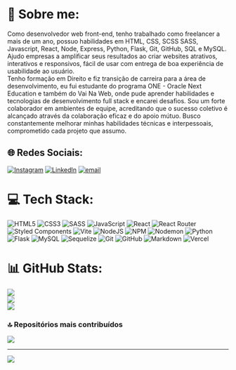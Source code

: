 # 💫 Sobre me:
Como desenvolvedor web front-end, tenho trabalhado como freelancer a mais de um ano, possuo habilidades em HTML, CSS, SCSS SASS, Javascript, React, Node, Express, Python, Flask, Git, GitHub, SQL e MySQL. Ajudo empresas a amplificar seus resultados ao criar websites atrativos, interativos e responsivos, fácil de usar com entrega de boa experiência de usabilidade ao usuário.<br>Tenho formação em Direito e fiz transição de carreira para a área de desenvolvimento, eu fui estudante do programa ONE - Oracle Next Education e também do Vai Na Web, onde pude aprender habilidades e tecnologias de desenvolvimento full stack e encarei desafios. Sou um forte colaborador em ambientes de equipe, acreditando que o sucesso coletivo é alcançado através da colaboração eficaz e do apoio mútuo. Busco constantemente melhorar minhas habilidades técnicas e interpessoais, comprometido cada projeto que assumo.


## 🌐 Redes Sociais:
[![Instagram](https://img.shields.io/badge/Instagram-%23E4405F.svg?logo=Instagram&logoColor=white)](https://instagram.com/https://www.instagram.com/jefssant/) [![LinkedIn](https://img.shields.io/badge/LinkedIn-%230077B5.svg?logo=linkedin&logoColor=white)](https://linkedin.com/in/https://www.linkedin.com/in/jeferson-santos-devfe/) [![email](https://img.shields.io/badge/Email-D14836?logo=gmail&logoColor=white)](mailto:devjef@gmail.com) 

# 💻 Tech Stack:
![HTML5](https://img.shields.io/badge/html5-%23E34F26.svg?style=plastic&logo=html5&logoColor=white) ![CSS3](https://img.shields.io/badge/css3-%231572B6.svg?style=plastic&logo=css3&logoColor=white) ![SASS](https://img.shields.io/badge/SASS-hotpink.svg?style=plastic&logo=SASS&logoColor=white) ![JavaScript](https://img.shields.io/badge/javascript-%23323330.svg?style=plastic&logo=javascript&logoColor=%23F7DF1E) ![React](https://img.shields.io/badge/react-%2320232a.svg?style=plastic&logo=react&logoColor=%2361DAFB) ![React Router](https://img.shields.io/badge/React_Router-CA4245?style=plastic&logo=react-router&logoColor=white) ![Styled Components](https://img.shields.io/badge/styled--components-DB7093?style=plastic&logo=styled-components&logoColor=white) ![Vite](https://img.shields.io/badge/vite-%23646CFF.svg?style=plastic&logo=vite&logoColor=white) ![NodeJS](https://img.shields.io/badge/node.js-6DA55F?style=plastic&logo=node.js&logoColor=white) ![NPM](https://img.shields.io/badge/NPM-%23CB3837.svg?style=plastic&logo=npm&logoColor=white) ![Nodemon](https://img.shields.io/badge/NODEMON-%23323330.svg?style=plastic&logo=nodemon&logoColor=%BBDEAD) ![Python](https://img.shields.io/badge/python-3670A0?style=plastic&logo=python&logoColor=ffdd54) ![Flask](https://img.shields.io/badge/flask-%23000.svg?style=plastic&logo=flask&logoColor=white) ![MySQL](https://img.shields.io/badge/mysql-4479A1.svg?style=plastic&logo=mysql&logoColor=white) ![Sequelize](https://img.shields.io/badge/Sequelize-52B0E7?style=plastic&logo=Sequelize&logoColor=white) ![Git](https://img.shields.io/badge/git-%23F05033.svg?style=plastic&logo=git&logoColor=white) ![GitHub](https://img.shields.io/badge/github-%23121011.svg?style=plastic&logo=github&logoColor=white) ![Markdown](https://img.shields.io/badge/markdown-%23000000.svg?style=plastic&logo=markdown&logoColor=white) ![Vercel](https://img.shields.io/badge/vercel-%23000000.svg?style=plastic&logo=vercel&logoColor=white)
# 📊 GitHub Stats:
![](https://github-readme-stats.vercel.app/api?username=jefersonssant&theme=darcula&hide_border=false&include_all_commits=true&count_private=true)<br/>
![](https://nirzak-streak-stats.vercel.app/?user=jefersonssant&theme=darcula&hide_border=false)<br/>
![](https://github-readme-stats.vercel.app/api/top-langs/?username=jefersonssant&theme=darcula&hide_border=false&include_all_commits=true&count_private=true&layout=compact)

### 🔝 Repositórios mais contribuídos
![](https://github-contributor-stats.vercel.app/api?username=jefersonssant&limit=5&theme=darcula&combine_all_yearly_contributions=true)

---
[![](https://visitcount.itsvg.in/api?id=jefersonssant&icon=0&color=0)](https://visitcount.itsvg.in)

<!-- Proudly created with GPRM ( https://gprm.itsvg.in ) -->
